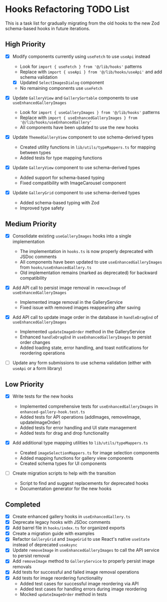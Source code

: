 # Hooks Refactoring TODO List

This is a task list for gradually migrating from the old hooks to the new Zod schema-based hooks in future iterations.

## High Priority

- [x] Modify components currently using `useFetch` to use `useApi` instead
  - Look for `import { useFetch } from '@/lib/hooks'` patterns
  - Replace with `import { useApi } from '@/lib/hooks/useApi'` and add schema validation
  - [x] Updated `SelectImagesDialog` component
  - No remaining components use `useFetch`

- [x] Update `GalleryView` and `GallerySortable` components to use `useEnhancedGalleryImages`
  - Look for `import { useGalleryImages } from '@/lib/hooks'` patterns
  - Replace with `import { useEnhancedGalleryImages } from '@/lib/hooks/useEnhancedGallery'`
  - All components have been updated to use the new hooks

- [x] Update `ThemedGalleryView` component to use schema-derived types
  - Created utility functions in `lib/utils/typeMappers.ts` for mapping between types
  - Added tests for type mapping functions

- [x] Update `GalleryView` component to use schema-derived types
  - Added support for schema-based typing 
  - Fixed compatibility with ImageCarousel component

- [x] Update `GalleryGrid` component to use schema-derived types
  - Added schema-based typing with Zod
  - Improved type safety

## Medium Priority

- [x] Consolidate existing `useGalleryImages` hooks into a single implementation
  - The implementation in `hooks.ts` is now properly deprecated with JSDoc comments
  - All components have been updated to use `useEnhancedGalleryImages` from `hooks/useEnhancedGallery.ts`
  - Old implementation remains (marked as deprecated) for backward compatibility

- [x] Add API call to persist image removal in `removeImage` of `useEnhancedGalleryImages`
  - Implemented image removal in the GalleryService
  - Fixed issue with removed images reappearing after saving

- [x] Add API call to update image order in the database in `handleDragEnd` of `useEnhancedGalleryImages`
  - Implemented `updateImageOrder` method in the GalleryService
  - Enhanced `handleDragEnd` in `useEnhancedGalleryImages` to persist order changes
  - Added loading state, error handling, and toast notifications for reordering operations

- [ ] Update any form submissions to use schema validation (either with `useApi` or a form library)

## Low Priority

- [x] Write tests for the new hooks
  - Implemented comprehensive tests for `useEnhancedGalleryImages` in `enhanced-gallery-hook.test.ts`
  - Added tests for API operations (addImages, removeImage, updateImageOrder)
  - Added tests for error handling and UI state management
  - Added tests for drag and drop functionality
  
- [x] Add additional type mapping utilities to `lib/utils/typeMappers.ts`
  - Created `imageSelectionMappers.ts` for image selection components
  - Added mapping functions for gallery view components
  - Created schema types for UI components 

- [ ] Create migration scripts to help with the transition
  - Script to find and suggest replacements for deprecated hooks
  - Documentation generator for the new hooks

## Completed

- [x] Create enhanced gallery hooks in `useEnhancedGallery.ts`
- [x] Deprecate legacy hooks with JSDoc comments
- [x] Add barrel file in `hooks/index.ts` for organized exports
- [x] Create a migration guide with examples
- [x] Refactor `GalleryGrid` and `ImageGrid` to use React's native `useState` instead of deprecated `useAsync`
- [x] Update `removeImage` in `useEnhancedGalleryImages` to call the API service to persist removal
- [x] Add `removeImage` method to `GalleryService` to properly persist image removals
- [x] Add tests for successful and failed image removal operations
- [x] Add tests for image reordering functionality
  - Added test cases for successful image reordering via API
  - Added test cases for handling errors during image reordering
  - Mocked `updateImageOrder` method in tests
